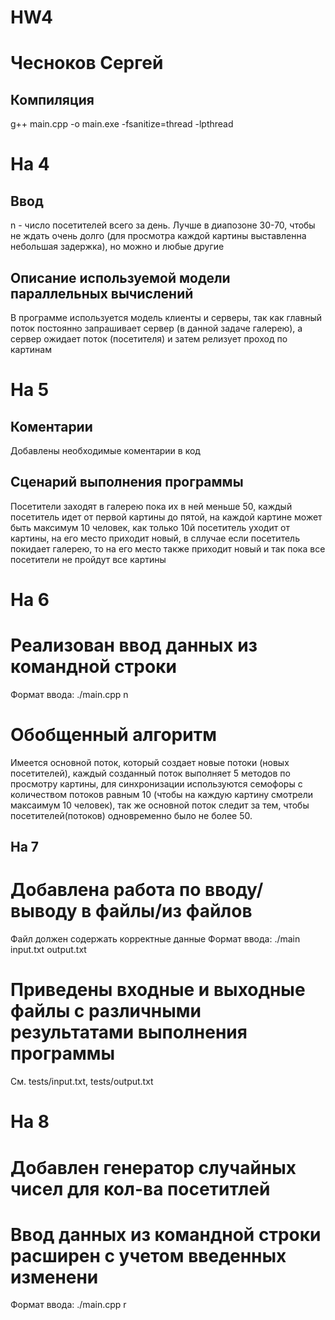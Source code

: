# HW4
# Чесноков Сергей 
## Компиляция
g++ main.cpp -o main.exe -fsanitize=thread -lpthread  

# На 4
## Ввод
n - число посетителей всего за день. 
Лучше в диапозоне 30-70, чтобы не ждать очень долго (для просмотра каждой картины выставленна небольшая задержка), но можно и любые другие
## Описание используемой модели параллельных вычислений
В программе используется модель клиенты и серверы, так как главный поток постоянно запрашивает сервер (в данной задаче галерею), а сервер ожидает поток (посетителя) и затем релизует проход по картинам 

# На 5
## Коментарии
Добавлены необходимые коментарии в код
## Сценарий выполнения программы
Посетители заходят в галерею пока их в ней меньше 50, каждый посетитель идет от первой картины до пятой, на каждой картине может быть максимум 10 человек, как только 10й посетитель уходит от картины, на его место приходит новый, в сллучае если посетитель покидает галерею, то на его место также приходит новый и так пока все посетители не пройдут все картины

# На 6
# Реализован ввод данных из командной строки
Формат ввода:
./main.cpp n
# Обобщенный алгоритм
Имеется основной поток, который создает новые потоки (новых посетителей), каждый созданный поток выполняет 5 методов по просмотру картины, для синхронизации используются семофоры с количеством потоков равным 10 (чтобы на каждую картину смотрели максаимум 10 человек), так же основной поток следит за тем, чтобы посетителей(потоков) одновременно было не более 50.

## На 7
# Добавлена работа по вводу/выводу в файлы/из файлов 
Файл должен содержать корректные данные 
Формат ввода:
./main input.txt output.txt

# Приведены входные и выходные файлы с различными результатами выполнения программы
См. tests/input.txt, tests/output.txt 

# На 8
# Добавлен генератор случайных чисел для кол-ва посетитлей 
# Ввод данных из командной строки расширен с учетом введенных изменени
Формат ввода:
./main.cpp r
